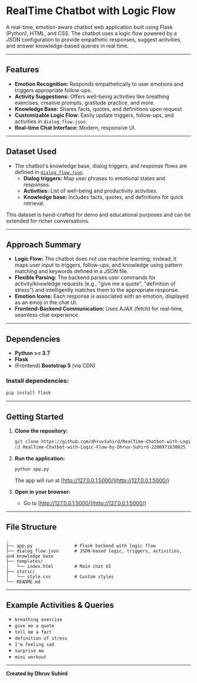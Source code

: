 # RealTime Chatbot with Logic Flow

A real-time, emotion-aware chatbot web application built using Flask (Python), HTML, and CSS. The chatbot uses a logic flow powered by a JSON configuration to provide empathetic responses, suggest activities, and answer knowledge-based queries in real time.

---

## Features

- **Emotion Recognition:** Responds empathetically to user emotions and triggers appropriate follow-ups.
- **Activity Suggestions:** Offers well-being activities like breathing exercises, creative prompts, gratitude practice, and more.
- **Knowledge Base:** Shares facts, quotes, and definitions upon request.
- **Customizable Logic Flow:** Easily update triggers, follow-ups, and activities in `dialog_flow.json`.
- **Real-time Chat Interface:** Modern, responsive UI.

---

## Dataset Used

- The chatbot's knowledge base, dialog triggers, and response flows are defined in [`dialog_flow.json`](dialog_flow.json).
    - **Dialog triggers:** Map user phrases to emotional states and responses.
    - **Activities:** List of well-being and productivity activities.
    - **Knowledge base:** Includes facts, quotes, and definitions for quick retrieval.

This dataset is hand-crafted for demo and educational purposes and can be extended for richer conversations.

---

## Approach Summary

- **Logic Flow:** The chatbot does not use machine learning; instead, it maps user input to triggers, follow-ups, and knowledge using pattern matching and keywords defined in a JSON file.
- **Flexible Parsing:** The backend parses user commands for activity/knowledge requests (e.g., "give me a quote", "definition of stress") and intelligently matches them to the appropriate response.
- **Emotion Icons:** Each response is associated with an emotion, displayed as an emoji in the chat UI.
- **Frontend-Backend Communication:** Uses AJAX (fetch) for real-time, seamless chat experience.

---

## Dependencies

- **Python >= 3.7**
- **Flask**
- (Frontend) **Bootstrap 5** (via CDN)

### Install dependencies:
```bash
pip install flask
```

---

## Getting Started

1. **Clone the repository:**
    ```bash
    git clone https://github.com/dhruvSuhird/RealTime-Chatbot-with-Logic-Flow-by-Dhruv-Suhird-2200971630025.git
    cd RealTime-Chatbot-with-Logic-Flow-by-Dhruv-Suhird-2200971630025
    ```

2. **Run the application:**
    ```bash
    python app.py
    ```
    The app will run at [http://127.0.0.1:5000/](http://127.0.0.1:5000/)

3. **Open in your browser:**
    - Go to [http://127.0.0.1:5000/](http://127.0.0.1:5000/)

---

## File Structure

```
.
├── app.py                # Flask backend with logic flow
├── dialog_flow.json      # JSON-based logic, triggers, activities, and knowledge base
├── templates/
│   └── index.html        # Main chat UI
├── static/
│   └── style.css         # Custom styles
└── README.md
```

---

## Example Activities & Queries

- `breathing exercise`
- `give me a quote`
- `tell me a fact`
- `definition of stress`
- `I'm feeling sad`
- `surprise me`
- `mini workout`

---

**Created by Dhruv Suhird**
